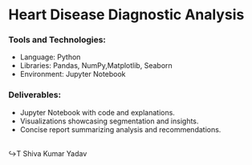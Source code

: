 # Heart Disease Diagnostic Analysis
<h3>Tools and Technologies:</h3>
<ul>
<li>Language: Python
<li>Libraries: Pandas, NumPy,Matplotlib, Seaborn
<li>Environment: Jupyter Notebook
</ul>
<h3>Deliverables:</h3>
<ul>
<li>Jupyter Notebook with code and explanations.
<li>Visualizations showcasing segmentation and insights.
<li>Concise report summarizing analysis and recommendations.
</ul>
<br>
↪T Shiva Kumar Yadav
